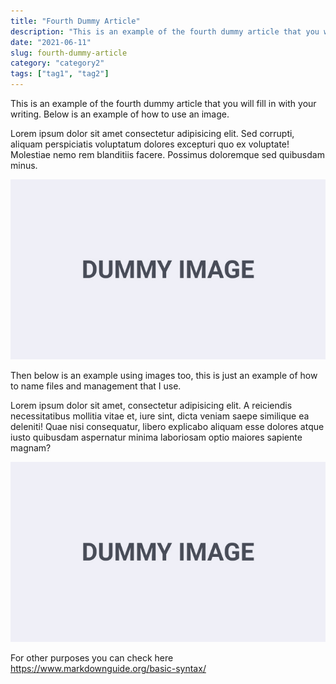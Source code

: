 ```yaml
---
title: "Fourth Dummy Article"
description: "This is an example of the fourth dummy article that you will fill in with your writing. Below is an example of how to use an image."
date: "2021-06-11"
slug: fourth-dummy-article
category: "category2"
tags: ["tag1", "tag2"]
---
```


This is an example of the fourth dummy article that you will fill in with your writing. Below is an example of how to use an image.

Lorem ipsum dolor sit amet consectetur adipisicing elit. Sed corrupti, aliquam perspiciatis voluptatum dolores excepturi quo ex voluptate! Molestiae nemo rem blanditiis facere. Possimus doloremque sed quibusdam minus.

![text alt](../images/posts/001-1-dummy-image.jpg "text hover")

Then below is an example using images too, this is just an example of how to name files and management that I use.

Lorem ipsum dolor sit amet, consectetur adipisicing elit. A reiciendis necessitatibus mollitia vitae et, iure sint, dicta veniam saepe similique ea deleniti! Quae nisi consequatur, libero explicabo aliquam esse dolores atque iusto quibusdam aspernatur minima laboriosam optio maiores sapiente magnam?

![text alt](../images/posts/001-2-dummy-image-too.jpg "text hover")

For other purposes you can check here https://www.markdownguide.org/basic-syntax/
